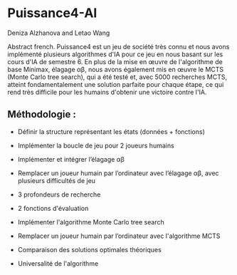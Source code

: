 Puissance4-AI
==============


Deniza Alzhanova and Letao Wang


Abstract french. Puissance4 est un jeu de société très connu et nous avons implémenté plusieurs algorithmes d'IA pour ce jeu en nous basant sur les cours d'IA de semestre 6. En plus de la mise en œuvre de l'algorithme de base Minimax, élagage αβ, nous avons également mis en œuvre le MCTS (Monte Carlo tree search), qui a été testé et, avec 5000 recherches MCTS, atteint fondamentalement une solution parfaite pour chaque étape, ce qui rend très difficile pour les humains d'obtenir une victoire contre l'IA.

Méthodologie :
-----------

- Définir la structure représentant les états (données + fonctions)
- Implémenter la boucle de jeu pour 2 joueurs humains
- Implémenter et intégrer l’élagage αβ 
- Remplacer un joueur humain par l’ordinateur avec l’élagage αβ, avec plusieurs difficultés de jeu
- 3 profondeurs de recherche
- 2 fonctions d'évaluation


- Implémenter l'algorithme Monte Carlo tree search
- Remplacer un joueur humain par l’ordinateur avec l'algorithme MCTS
- Comparaison des solutions optimales théoriques
- Universalité de l'algorithme